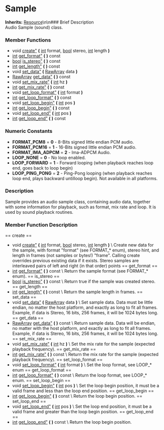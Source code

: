 #  Sample  
**Inherits:** [Resource](class_resource)\\n\\n###  Brief Description  
Audio Sample (sound) class.
###  Member Functions 
  * void [create"](#create) **(** [int](class_int) format, [bool](class_bool) stereo, [int](class_int) length  **)**
  * [int](class_int) [get_format"](#get_format) **(** **)** const
  * [bool](class_bool) [is_stereo"](#is_stereo) **(** **)** const
  * [int](class_int) [get_length"](#get_length) **(** **)** const
  * void [set_data"](#set_data) **(** [RawArray](class_rawarray) data  **)**
  * [RawArray](class_rawarray) [get_data"](#get_data) **(** **)** const
  * void [set_mix_rate"](#set_mix_rate) **(** [int](class_int) hz  **)**
  * [int](class_int) [get_mix_rate"](#get_mix_rate) **(** **)** const
  * void [set_loop_format"](#set_loop_format) **(** [int](class_int) format  **)**
  * [int](class_int) [get_loop_format"](#get_loop_format) **(** **)** const
  * void [set_loop_begin"](#set_loop_begin) **(** [int](class_int) pos  **)**
  * [int](class_int) [get_loop_begin"](#get_loop_begin) **(** **)** const
  * void [set_loop_end"](#set_loop_end) **(** [int](class_int) pos  **)**
  * [int](class_int) [get_loop_end"](#get_loop_end) **(** **)** const
###  Numeric Constants  
  * **FORMAT_PCM8** = **0** - 8-Bits signed little endian PCM audio.
  * **FORMAT_PCM16** = **1** - 16-Bits signed little endian PCM audio.
  * **FORMAT_IMA_ADPCM** = **2** - Ima-ADPCM Audio.
  * **LOOP_NONE** = **0** - No loop enabled.
  * **LOOP_FORWARD** = **1** - Forward looping (when playback reaches loop end, goes back to loop begin)
  * **LOOP_PING_PONG** = **2** - Ping-Pong looping (when playback reaches loop end, plays backward untilloop begin). Not available in all platforms.
###  Description  
Sample provides an audio sample class, containing audio data, together with some information for playback, such as format, mix rate and loop. It is used by sound playback routines.
###  Member Function Description  
==  create  ==
  * void [create"](#create) **(** [int](class_int) format, [bool](class_bool) stereo, [int](class_int) length  **)**
\\
Create new data for the sample, with format "format" (see FORMAT_* enum), stereo hint, and length in frames (not samples or bytes!) "frame". Calling create overrides previous existing data if it exists. Stereo samples are interleaved pairs of left and right (in that order) points
==  get_format  ==
  * [int](class_int) [get_format"](#get_format) **(** **)** const
\\
Return the sample format (see FORMAT_* enum).
==  is_stereo  ==
  * [bool](class_bool) [is_stereo"](#is_stereo) **(** **)** const
\\
Return true if the sample was created stereo.
==  get_length  ==
  * [int](class_int) [get_length"](#get_length) **(** **)** const
\\
Return the sample length in frames.
==  set_data  ==
  * void [set_data"](#set_data) **(** [RawArray](class_rawarray) data  **)**
\\
Set sample data. Data must be little endian, no matter the host platform, and exactly as long to fit all frames. Example, if data is Stereo, 16 bits, 256 frames, it will be 1024 bytes long.
==  get_data  ==
  * [RawArray](class_rawarray) [get_data"](#get_data) **(** **)** const
\\
Return sample data. Data will be endian, no matter with the host platform, and exactly as long to fit all frames. Example, if data is Stereo, 16 bits, 256 frames, it will be 1024 bytes long.
==  set_mix_rate  ==
  * void [set_mix_rate"](#set_mix_rate) **(** [int](class_int) hz  **)**
\\
Set the mix rate for the sample (expected playback frequency).
==  get_mix_rate  ==
  * [int](class_int) [get_mix_rate"](#get_mix_rate) **(** **)** const
\\
Return the mix rate for the sample (expected playback frequency).
==  set_loop_format  ==
  * void [set_loop_format"](#set_loop_format) **(** [int](class_int) format  **)**
\\
Set the loop format, see LOOP_* enum
==  get_loop_format  ==
  * [int](class_int) [get_loop_format"](#get_loop_format) **(** **)** const
\\
Return the loop format, see LOOP_* enum.
==  set_loop_begin  ==
  * void [set_loop_begin"](#set_loop_begin) **(** [int](class_int) pos  **)**
\\
Set the loop begin position, it must be a valid frame and less than the loop end position.
==  get_loop_begin  ==
  * [int](class_int) [get_loop_begin"](#get_loop_begin) **(** **)** const
\\
Return the loop begin position.
==  set_loop_end  ==
  * void [set_loop_end"](#set_loop_end) **(** [int](class_int) pos  **)**
\\
Set the loop end position, it must be a valid frame and greater than the loop begin position.
==  get_loop_end  ==
  * [int](class_int) [get_loop_end"](#get_loop_end) **(** **)** const
\\
Return the loop begin position.
